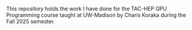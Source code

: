 This repository holds the work I have done for the TAC-HEP GPU Programming course taught at UW-Madison by Charis Koraka during the Fall 2025 semester.
